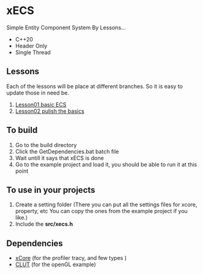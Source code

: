 # xECS
Simple Entity Component System By Lessons...

* C++20
* Header Only
* Single Thread

## Lessons 
Each of the lessons will be place at different branches. So it is easy to update those in need be.

1. [Lesson01 basic ECS](https://github.com/LIONant-depot/xECS/tree/Lesson01_Basic_ECS)
2. [Lesson02 pulish the basics](https://github.com/LIONant-depot/xECS/tree/Lesson02_Pulish_the_basics)

## To build
1. Go to the build directory 
2. Click the GetDependencies.bat batch file
3. Wait untill it says that xECS is done
4. Go to the example project and load it, you should be able to run it at this point

## To use in your projects
1. Create a setting folder (There you can put all the settings files for xcore, property, etc You can copy the ones from the example project if you like.)
2. Include the **src/xecs.h**

## Dependencies
- [xCore](https://gitlab.com/LIONant/xcore) (for the profiler tracy, and few types )
- [CLUT](https://github.com/markkilgard/glut) (for the openGL example)

